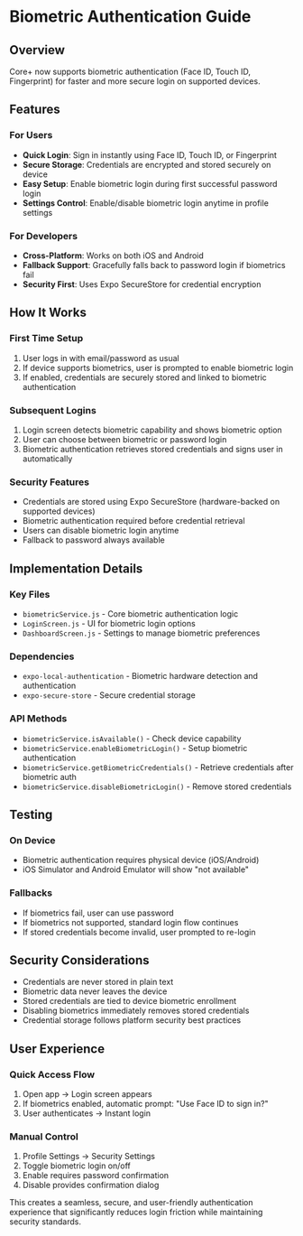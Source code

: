 # Biometric Authentication Guide

## Overview

Core+ now supports biometric authentication (Face ID, Touch ID, Fingerprint) for faster and more secure login on supported devices.

## Features

### For Users
- **Quick Login**: Sign in instantly using Face ID, Touch ID, or Fingerprint
- **Secure Storage**: Credentials are encrypted and stored securely on device
- **Easy Setup**: Enable biometric login during first successful password login
- **Settings Control**: Enable/disable biometric login anytime in profile settings

### For Developers
- **Cross-Platform**: Works on both iOS and Android
- **Fallback Support**: Gracefully falls back to password login if biometrics fail
- **Security First**: Uses Expo SecureStore for credential encryption

## How It Works

### First Time Setup
1. User logs in with email/password as usual
2. If device supports biometrics, user is prompted to enable biometric login
3. If enabled, credentials are securely stored and linked to biometric authentication

### Subsequent Logins
1. Login screen detects biometric capability and shows biometric option
2. User can choose between biometric or password login
3. Biometric authentication retrieves stored credentials and signs user in automatically

### Security Features
- Credentials are stored using Expo SecureStore (hardware-backed on supported devices)
- Biometric authentication required before credential retrieval
- Users can disable biometric login anytime
- Fallback to password always available

## Implementation Details

### Key Files
- `biometricService.js` - Core biometric authentication logic
- `LoginScreen.js` - UI for biometric login options
- `DashboardScreen.js` - Settings to manage biometric preferences

### Dependencies
- `expo-local-authentication` - Biometric hardware detection and authentication
- `expo-secure-store` - Secure credential storage

### API Methods
- `biometricService.isAvailable()` - Check device capability
- `biometricService.enableBiometricLogin()` - Setup biometric authentication
- `biometricService.getBiometricCredentials()` - Retrieve credentials after biometric auth
- `biometricService.disableBiometricLogin()` - Remove stored credentials

## Testing

### On Device
- Biometric authentication requires physical device (iOS/Android)
- iOS Simulator and Android Emulator will show "not available"

### Fallbacks
- If biometrics fail, user can use password
- If biometrics not supported, standard login flow continues
- If stored credentials become invalid, user prompted to re-login

## Security Considerations

- Credentials are never stored in plain text
- Biometric data never leaves the device
- Stored credentials are tied to device biometric enrollment
- Disabling biometrics immediately removes stored credentials
- Credential storage follows platform security best practices

## User Experience

### Quick Access Flow
1. Open app → Login screen appears
2. If biometrics enabled, automatic prompt: "Use Face ID to sign in?"
3. User authenticates → Instant login

### Manual Control
1. Profile Settings → Security Settings
2. Toggle biometric login on/off
3. Enable requires password confirmation
4. Disable provides confirmation dialog

This creates a seamless, secure, and user-friendly authentication experience that significantly reduces login friction while maintaining security standards.
